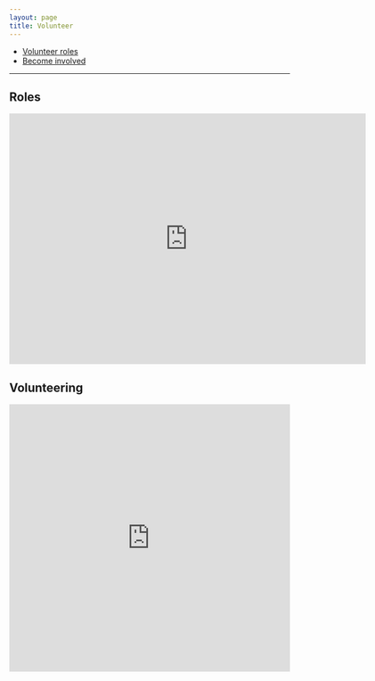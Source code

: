 ```yaml
---
layout: page
title: Volunteer
---
```


- [Volunteer roles](#Roles)
- [Become involved](#Volunteering)

---


## Roles

<iframe src="https://onedrive.live.com/embed?cid=7E6A310AB8BCA370&amp;resid=7E6A310AB8BCA370%21110&amp;authkey=AEcONjohDG94Mw0&amp;em=2" width="640px" height="450px" frameborder="0">This is an embedded <a target="_blank" href="https://office.com">Microsoft Office</a> document, powered by <a target="_blank" href="https://office.com/webapps">Office</a>.</iframe>

<br>

## Volunteering
<iframe width="640px" height= "480px" src= "https://forms.office.com/Pages/ResponsePage.aspx?id=DQSIkWdsW0yxEjajBLZtrQAAAAAAAAAAAAMAAC9pqdJUNUhXUk5NNU1EUU42UllOUExWODRHU1g3SS4u&embed=true" frameborder= "0" marginwidth= "0" marginheight= "0" style= "border: none; max-width:100%; max-height:100vh" allowfullscreen webkitallowfullscreen mozallowfullscreen msallowfullscreen> </iframe>
